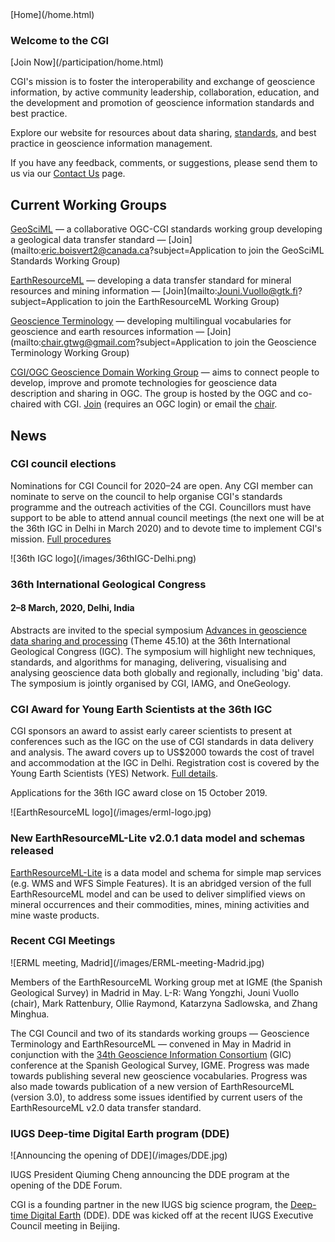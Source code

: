 <div id="widthBox">

<div id="breadcrumbs">[Home](/home.html)</div>

<div id="content">

<article>

<section>

<div class="leftColumn">

<div class="box">

# Welcome to the CGI

<div id="joinBtn">[Join Now](/participation/home.html)</div>

CGI's mission is to foster the interoperability and exchange of geoscience information, by active community leadership, collaboration, education, and the development and promotion of geoscience information standards and best practice.

Explore our website for resources about data sharing, [standards](/misc/standards.html), and best practice in geoscience information management.

If you have any feedback, comments, or suggestions, please send them to us via our [Contact Us](/contact.html) page.

</div>

</div>

<div class="rightColumn">

<div class="box bordered">

## Current Working Groups

<div>

[GeoSciML](/tech_collaboration/geosciml.html) — a collaborative OGC-CGI standards working group developing a geological data transfer standard — <label>[Join](mailto:eric.boisvert2@canada.ca?subject=Application to join the GeoSciML Standards Working Group)</label>

</div>

<div>

[EarthResourceML](/tech_collaboration/earthResourceML.html) — developing a data transfer standard for mineral resources and mining information — <label>[Join](mailto:Jouni.Vuollo@gtk.fi?subject=Application to join the EarthResourceML Working Group)</label>

</div>

<div>

[Geoscience Terminology](/tech_collaboration/geoscience_terminology_working_group.html) — developing multilingual vocabularies for geoscience and earth resources information — <label>[Join](mailto:chair.gtwg@gmail.com?subject=Application to join the Geoscience Terminology Working Group)</label>

</div>

<div>

[CGI/OGC Geoscience Domain Working Group](/tech_collaboration/geosciencedwg.html) — aims to connect people to develop, improve and promote technologies for geoscience data description and sharing in OGC. The group is hosted by the OGC and co-chaired with CGI. [Join](https://portal.opengeospatial.org/?m=projects&a=view&project_id=539) (requires an OGC login) or email the [chair](mailto:M.Beaufils@brgm.fr).

</div>

</div>

</div>

<div class="bordered">

## News

<div class="box">

<div>

### CGI council elections

Nominations for CGI Council for 2020–24 are open. Any CGI member can nominate to serve on the council to help organise CGI's standards programme and the outreach activities of the CGI. Councillors must have support to be able to attend annual council meetings (the next one will be at the 36th IGC in Delhi in March 2020) and to devote time to implement CGI's mission. [Full procedures](http://www.cgi-iugs.org/misc/councilapp.html)

</div>

<div class="clear">

<div class="imgBoxRight20">![36th IGC logo](/images/36thIGC-Delhi.png)</div>

### 36th International Geological Congress

#### 2–8 March, 2020, Delhi, India

Abstracts are invited to the special symposium [Advances in geoscience data sharing and processing](https://www.36igc.org/science-program) (Theme 45.10) at the 36th International Geological Congress (IGC). The symposium will highlight new techniques, standards, and algorithms for managing, delivering, visualising and analysing geoscience data both globally and regionally, including 'big' data. The symposium is jointly organised by CGI, IAMG, and OneGeology.

</div>

<div class="clear">

### CGI Award for Young Earth Scientists at the 36th IGC

CGI sponsors an award to assist early career scientists to present at conferences such as the IGC on the use of CGI standards in data delivery and analysis. The award covers up to US$2000 towards the cost of travel and accommodation at the IGC in Delhi. Registration cost is covered by the Young Earth Scientists (YES) Network. [Full details](/docs/CGI_YES_award_2019-20.pdf).

Applications for the 36th IGC award close on 15 October 2019\.

</div>

<div class="clear">

<div class="imgBoxRight20">![EarthResourceML logo](/images/erml-logo.jpg)</div>

### New EarthResourceML-Lite v2.0.1 data model and schemas released

[EarthResourceML-Lite](http://earthresourceml.org/) is a data model and schema for simple map services (e.g. WMS and WFS Simple Features). It is an abridged version of the full EarthResourceML model and can be used to deliver simplified views on mineral occurrences and their commodities, mines, mining activities and mine waste products.

</div>

<div class="clear">

### Recent CGI Meetings

<div class="imgBoxRight40">![ERML meeting, Madrid](/images/ERML-meeting-Madrid.jpg)

<label>Members of the EarthResourceML Working group met at IGME (the Spanish Geological Survey) in Madrid in May. L-R: Wang Yongzhi, Jouni Vuollo (chair), Mark Rattenbury, Ollie Raymond, Katarzyna Sadlowska, and Zhang Minghua.</label>

</div>

The CGI Council and two of its standards working groups — Geoscience Terminology and EarthResourceML — convened in May in Madrid in conjunction with the [34th Geoscience Information Consortium](http://www.geology.cz/gic) (GIC) conference at the Spanish Geological Survey, IGME. Progress was made towards publishing several new geoscience vocabularies. Progress was also made towards publication of a new version of EarthResourceML (version 3.0), to address some issues identified by current users of the EarthResourceML v2.0 data transfer standard.

</div>

<div class="clear">

### IUGS Deep-time Digital Earth program (DDE)

<div class="imgBoxRight40">![Announcing the opening of DDE](/images/DDE.jpg)

<label>IUGS President Qiuming Cheng announcing the DDE program at the opening of the DDE Forum.</label>

</div>

CGI is a founding partner in the new IUGS big science program, the [Deep-time Digital Earth](https://iugs.org/uploads/Reports/IUGS_Deep_Time_Digital_Earth_Launched.pdf) (DDE). DDE was kicked off at the recent IUGS Executive Council meeting in Beijing.

</div>

</div>

</div>

</section>

</article>

</div>

</div>
